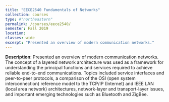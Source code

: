 ```yaml
---
title: "EECE2540 Fundamentals of Networks"
collection: courses
type: #"northeastern"
permalink: /courses/eece2540/ 
semester: Fall 2019
location: 
classes: wide
excerpt: "Presented an overview of modern communication networks."
---
```


**Description**: Presented an overview of modern communication networks. The concept of a layered network architecture was used as a framework for understanding the principal functions and services required to achieve reliable end-to-end communications. Topics included service interfaces and peer-to-peer protocols, a comparison of the OSI (open system interconnection) reference model to the TCP/IP (Internet) and IEEE LAN (local area network) architectures, network-layer and transport-layer issues, and important emerging technologies such as Bluetooth and ZigBee.